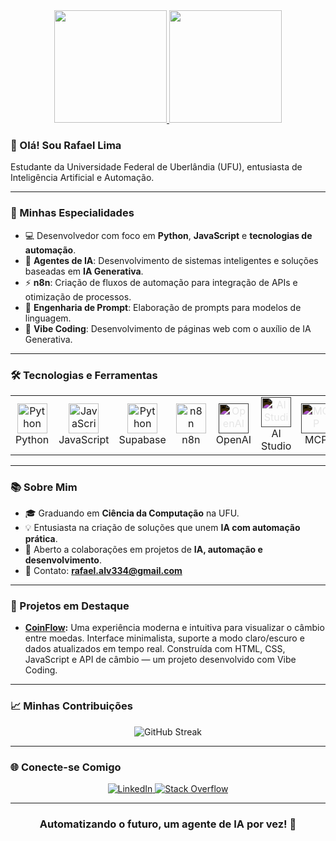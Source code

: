 <div align="center">
  <a href="https://github.com/RafaLima14028">
    <img height="180em" src="https://github-readme-stats.vercel.app/api?username=RafaLima14028&show_icons=true&theme=github_dark_dimmed&include_all_commits=true&count_private=true"/>
    <img height="180em" src="https://github-readme-stats.vercel.app/api/top-langs/?username=RafaLima14028&layout=compact&langs_count=7&theme=github_dark_dimmed"/>
  </a>
</div>

### 👋 Olá! Sou Rafael Lima

Estudante da Universidade Federal de Uberlândia (UFU), entusiasta de Inteligência Artificial e Automação.

---

### 🚀 Minhas Especialidades

- 💻 Desenvolvedor com foco em **Python**, **JavaScript** e **tecnologias de automação**.
- 🤖 **Agentes de IA**: Desenvolvimento de sistemas inteligentes e soluções baseadas em **IA Generativa**.
- ⚡ **n8n**: Criação de fluxos de automação para integração de APIs e otimização de processos.
- 🎯 **Engenharia de Prompt**: Elaboração de prompts para modelos de linguagem.
- 🔧 **Vibe Coding**: Desenvolvimento de páginas web com o auxílio de IA Generativa.

---

### 🛠️ Tecnologias e Ferramentas

<table align="center">
  <tr>
    <td align="center" width="96">
      <a href="#macropower-tech">
        <img src="https://cdn.jsdelivr.net/gh/devicons/devicon/icons/python/python-original.svg" width="48" height="48" alt="Python" />
      </a>
      <br>Python
    </td>
    <td align="center" width="96">
      <a href="#macropower-tech">
        <img src="https://cdn.jsdelivr.net/gh/devicons/devicon@latest/icons/javascript/javascript-original.svg" width="48" height="48" alt="JavaScript" />
      </a>
      <br>JavaScript
    </td>
    <td align="center" width="96">
      <a href="#macropower-tech">
        <img src="https://cdn.jsdelivr.net/gh/devicons/devicon/icons/supabase/supabase-original.svg" width="48" height="48" alt="Python" />
      </a>
      <br>Supabase
    </td>
    <td align="center" width="96">
      <a href="#macropower-tech">
        <img src="https://unpkg.com/@lobehub/icons-static-svg@latest/icons/n8n-color.svg" width="48" height="48" alt="n8n" />
      </a>
      <br>n8n
    </td>
    <td align="center" width="96">
      <a href="#macropower-tech">
        <img src="https://cdn.brandfetch.io/idR3duQxYl/theme/light/symbol.svg?c=1bxid64Mup7aczewSAYMX&t=1749527480180" width="48" height="48" alt="OpenAI" style="filter: invert(1);" />
      </a>
      <br>OpenAI
    </td>
    <td align="center" width="96">
      <a href="#macropower-tech">
        <img src="https://registry.npmmirror.com/@lobehub/icons-static-png/1.74.0/files/dark/aistudio.png" width="48" height="48" alt="AI Studio" style="filter: invert(1);" />
      </a>
      <br>AI Studio
    </td>
    <td align="center" width="96">
      <a href="#macropower-tech">
        <img src="https://registry.npmmirror.com/@lobehub/icons-static-png/1.74.0/files/dark/mcp.png" width="48" height="48" alt="MCP" style="filter: invert(1);" />
      </a>
      <br>MCP
    </td>
    <td align="center" width="96">
      <a href="#macropower-tech">
        <img src="https://cdn.jsdelivr.net/gh/devicons/devicon@latest/icons/docker/docker-original.svg" width="48" height="48" alt="Docker" />
      </a>
      <br>Docker
    </td>
    <td align="center" width="96">
      <a href="#macropower-tech">
        <img src="https://registry.npmmirror.com/@lobehub/icons-static-png/1.74.0/files/dark/railway.png" width="48" height="48" alt="Railway" style="filter: invert(1);" />
      </a>
      <br>Railway
    </td>
    <td align="center" width="96">
      <a href="#macropower-tech">
        <img src="https://unpkg.com/@lobehub/icons-static-svg@latest/icons/trae-color.svg" width="48" height="48" alt="Trae"  />
      </a>
      <br>Trae IDE
    </td>
  </tr>
</table>

---

### 📚 Sobre Mim

- 🎓 Graduando em **Ciência da Computação** na UFU.
- 💡 Entusiasta na criação de soluções que unem **IA com automação prática**.
- 🤝 Aberto a colaborações em projetos de **IA, automação e desenvolvimento**.
- 📧 Contato: **rafael.alv334@gmail.com**

---

### 🌟 Projetos em Destaque

- **[CoinFlow](https://github.com/RafaLima14028/CoinFlow):** Uma experiência moderna e intuitiva para visualizar o câmbio entre moedas. Interface minimalista, suporte a modo claro/escuro e dados atualizados em tempo real. Construída com HTML, CSS, JavaScript e API de câmbio — um projeto desenvolvido com Vibe Coding.

---

### 📈 Minhas Contribuições

<div align="center">
  <img src="https://github-readme-streak-stats.herokuapp.com/?user=RafaLima14028&theme=dracula" alt="GitHub Streak" />
</div>

---

### 🌐 Conecte-se Comigo

<div align="center">
  <a href="https://www.linkedin.com/in/rafa-alves-de-lima/" target="_blank">
    <img src="https://img.shields.io/badge/LinkedIn-0077B5?style=for-the-badge&logo=linkedin&logoColor=white" alt="LinkedIn" />
  </a>
  <a href="https://stackoverflow.com/users/17541866/rafael-lima" target="_blank">
    <img src="https://img.shields.io/badge/Stack_Overflow-FE7A16?style=for-the-badge&logo=stack-overflow&logoColor=white" alt="Stack Overflow" />
  </a>
</div>

---

<div align="center">
  <h3>Automatizando o futuro, um agente de IA por vez! 🚀</h3>
</div>
